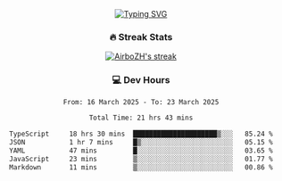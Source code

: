 
<div align="center">
  <a href="https://git.io/typing-svg"><img src="https://readme-typing-svg.demolab.com?font=Fira+Code&size=30&pause=1000&color=33F7F5&center=true&vCenter=true&width=435&lines=Hi+there+%F0%9F%91%8B+I+am+AirboZH+;Welcome+to+my+Github" alt="Typing SVG" /></a>

<h3>🔥 Streak Stats</h3>

<!-- GitHub Readme Streak Stats - https://github.com/DenverCoder1/github-readme-streak-stats -->
<p>
  <a href="https://github.com/DenverCoder1/github-readme-streak-stats">
    <img title="🔥 Get streak stats for your profile at git.io/streak-stats" alt="AirboZH's streak" src="https://streak-stats.demolab.com/?user=AirboZH&theme=monokai-metallian&hide_border=true"/>
  </a>
</p>

<h3>💻 Dev Hours</h3>
<!--START_SECTION:waka-->

```txt
From: 16 March 2025 - To: 23 March 2025

Total Time: 21 hrs 43 mins

TypeScript     18 hrs 30 mins  █████████████████████▒░░░   85.24 %
JSON           1 hr 7 mins     █▒░░░░░░░░░░░░░░░░░░░░░░░   05.15 %
YAML           47 mins         █░░░░░░░░░░░░░░░░░░░░░░░░   03.65 %
JavaScript     23 mins         ▒░░░░░░░░░░░░░░░░░░░░░░░░   01.77 %
Markdown       11 mins         ▒░░░░░░░░░░░░░░░░░░░░░░░░   00.86 %
```

<!--END_SECTION:waka-->
</div>  
